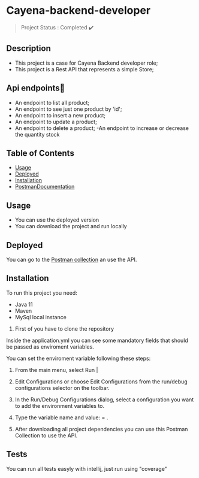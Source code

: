 # Cayena-backend-developer
> Project Status : Completed :heavy_check_mark:

## Description

- This project is a case for Cayena Backend developer role;
- This project is a Rest API that represents a simple Store;

## Api  endpoints🏁 
- An endpoint to list all product;
- An endpoint to see just one product by 'id';
- An endpoint to insert a new product;
- An endpoint to update a product;
- An endpoint to delete a product;
-An endpoint to increase or decrease the quantity stock

## Table of Contents
- [Usage](#usage)
- [Deployed](#deployed)
- [Installation](#installation)
- [PostmanDocumentation](https://documenter.getpostman.com/view/15800965/2s93kz55PV)

## Usage
- You can use the deployed version
- You can download the project and run locally 

## Deployed
You can go to the [Postman collection](https://www.postman.com/felipecorp/workspace/cayena-workspace/request/15800965-81b766e8-1710-4aa8-a0a5-a3c9c3da5084) an use the API.

## Installation

To run this project you need:
- Java 11
- Maven
- MySql local instance

1. First of you have to clone the repository

Inside the application.yml you can see some mandatory fields that should be passed as enviroment variables.

You can set the enviroment variable following these steps:
1. From the main menu, select Run | 
2. Edit Configurations or choose Edit Configurations from the run/debug configurations selector on the toolbar. 
3. In the Run/Debug Configurations dialog, select a configuration you want to add the environment variables to. 
4. Type the variable name and value: <name>=<value> .

2. After downloading all project dependencies you can use this Postman Collection to use the API.
  
## Tests
  You can run all tests easyly with intellij, just run using "coverage"
